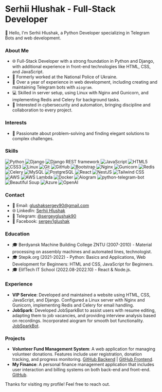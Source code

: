 # Serhii Hlushak - Full-Stack Developer

👋 Hello, I'm Serhii Hlushak, a Python Developer specializing in Telegram Bots and web development.

### About Me
- 🌐 Full-Stack Developer with a strong foundation in Python and Django, with additional experience in front-end technologies like HTML, CSS, and JavaScript.
- 👮 Formerly worked at the National Police of Ukraine.
- 📅 Over a year of experience in web development, including creating and maintaining Telegram bots with `aiogram`.
- 💻 Skilled in server setup, using Linux with Nginx and Gunicorn, and implementing Redis and Celery for background tasks.
- 🔐 Interested in cybersecurity and automation, bringing discipline and collaboration to every project.

### Interests
- 🤔 Passionate about problem-solving and finding elegant solutions to complex challenges.

### Skills
![Python](https://img.shields.io/badge/-Python-090909?style=for-the-badge&logo=python)
![Django](https://img.shields.io/badge/-Django-090909?style=for-the-badge&logo=django)
![Django REST framework](https://img.shields.io/badge/-Django%20REST%20framework-090909?style=for-the-badge&logo=django)
![JavaScript](https://img.shields.io/badge/-JavaScript-090909?style=for-the-badge&logo=javascript)
![HTML5](https://img.shields.io/badge/-HTML5-090909?style=for-the-badge&logo=HTML5)
![CSS3](https://img.shields.io/badge/-CSS3-090909?style=for-the-badge&logo=CSS3)
![Linux](https://img.shields.io/badge/-Linux-090909?style=for-the-badge&logo=Linux)
![Git](https://img.shields.io/badge/-Git-090909?style=for-the-badge&logo=Git)
![GitHub](https://img.shields.io/badge/-GitHub-090909?style=for-the-badge&logo=GitHub)
![Bootstrap](https://img.shields.io/badge/-Bootstrap-090909?style=for-the-badge&logo=Bootstrap)
![Nginx](https://img.shields.io/badge/-Nginx-090909?style=for-the-badge&logo=Nginx)
![Gunicorn](https://img.shields.io/badge/-Gunicorn-090909?style=for-the-badge&logo=gunicorn)
![Redis](https://img.shields.io/badge/-Redis-090909?style=for-the-badge&logo=Redis)
![Celery](https://img.shields.io/badge/-Celery-090909?style=for-the-badge&logo=Celery)
![MySQL](https://img.shields.io/badge/-MySQL-090909?style=for-the-badge&logo=MySQL)
![PostgreSQL](https://img.shields.io/badge/-PostgreSQL-090909?style=for-the-badge&logo=PostgreSQL)
![React](https://img.shields.io/badge/-React-090909?style=for-the-badge&logo=React)
![NestJS](https://img.shields.io/badge/-NestJS-090909?style=for-the-badge&logo=NestJS)
![Tailwind CSS](https://img.shields.io/badge/-Tailwind%20CSS-090909?style=for-the-badge&logo=TailwindCSS)
![AWS](https://img.shields.io/badge/-AWS-090909?style=for-the-badge&logo=AmazonAWS)
![AWS Lambda](https://img.shields.io/badge/-AWS%20Lambda-090909?style=for-the-badge&logo=AWSLambda)
![Docker](https://img.shields.io/badge/-Docker-090909?style=for-the-badge&logo=Docker)
![Aiogram](https://img.shields.io/badge/-Aiogram-090909?style=for-the-badge&logo=Telegram)
![python-telegram-bot](https://img.shields.io/badge/-python--telegram--bot-090909?style=for-the-badge&logo=Python)
![Beautiful Soup](https://img.shields.io/badge/-Beautiful%20Soup-090909?style=for-the-badge&logo=Python)
![Azure](https://img.shields.io/badge/-Azure-090909?style=for-the-badge&logo=MicrosoftAzure)
![OpenAI](https://img.shields.io/badge/-OpenAI-090909?style=for-the-badge&logo=OpenAI)

### Contact
- 📧 Email: glushaksergey90@gmail.com
- 🌐 LinkedIn: [Serhii Hlushak](https://www.linkedin.com/in/serhii-hlushak-b06358216/)
- 📱 Telegram: [@sergeyglushak90](https://t.me/sergeyglushak90)
- 👤 Facebook: [sergey1glushak](https://www.facebook.com/sergey1glushak)

### Education
- 🎓 Berdyansk Machine Building College ZNTU (2007-2010) - Material processing on assembly machines and automated lines, technologist.
- 🎓 Stepik.org (2021-2022) - Python: Basics and Applications, Web Development for Beginners: HTML and CSS, JavaScript for Beginners.
- 🎓 ElifTech IT School (2022.08-2022.10) - React & Node.js.

### Experience
- **VIP Service**: Developed and maintained a website using HTML, CSS, JavaScript, and Django. Configured a Linux server with Nginx and Gunicorn, implementing Redis and Celery for email handling.
- **JobSpark**: Developed JobSparkBot to assist users with resume editing, adapting them to job vacancies, and providing interview analysis based on recordings. Incorporated aiogram for smooth bot functionality. [JobSparkBot](https://t.me/JobSparkBot).

### Projects
- **Volunteer Fund Management System**: A web application for managing volunteer donations. Features include user registration, donation tracking, and progress monitoring. [GitHub Backend](https://github.com/Sergey-sg/donats-backend) | [GitHub Frontend](https://github.com/Sergey-sg/donats-frontend).
- **My Finance**: A personal finance management application that includes user interaction and billing systems on both back-end and front-end. [GitHub](http://github.com/Sergey-sg/personal-assets-management-app).

Thanks for visiting my profile! Feel free to reach out.
